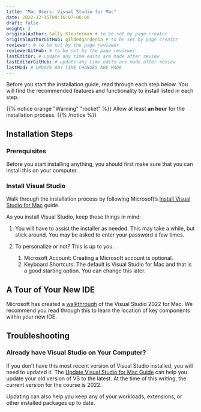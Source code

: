```yaml
---
title: "Mac Users: Visual Studio for Mac"
date: 2022-12-15T09:16:07-06:00
draft: false
weight: 3
originalAuthor: Sally Steuterman # to be set by page creator
originalAuthorGitHub: gildedgardenia # to be set by page creator
reviewer: # to be set by the page reviewer
reviewerGitHub: # to be set by the page reviewer
lastEditor: # update any time edits are made after review
lastEditorGitHub: # update any time edits are made after review
lastMod: # UPDATE ANY TIME CHANGES ARE MADE
---
```


Before you start the installation guide, read through each step below. You will find the recommended features and functionality to install listed in each step.

{{% notice orange "Warning" "rocket" %}}
Allow at least **an hour** for the installation process.
{{% /notice %}}

## Installation Steps

### Prerequisites

Before you start installing anything, you should first make sure that you can install this on your computer.

### Install Visual Studio

Walk through the installation process by following Microsoft’s [Install Visual Studio for Mac](https://learn.microsoft.com/en-us/visualstudio/mac/installation?view=vsmac-2022) guide.

As you install Visual Studio, keep these things in mind:

1. You will have to assist the installer as needed. This may take a while, but stick around. You may be asked to enter your password a few times.
1. To personalize or not? This is up to you.

   1. Microsoft Account: Creating a Microsoft account is optional.
   1. Keyboard Shortcuts: The default is Visual Studio for Mac and that is a good starting option. You can change this later.

## A Tour of Your New IDE

Microsoft has created a [walkthrough](https://learn.microsoft.com/en-us/visualstudio/mac/ide-tour?view=vsmac-2022) of the Visual Studio 2022 for Mac. We recommend you read through this to learn the location of key components within your new IDE.

## Troubleshooting

### Already have Visual Studio on Your Computer?
If you don’t have this most recent version of Visual Studio installed, you will need to updated it. The [Update Visual Studio for Mac Guide](https://learn.microsoft.com/en-us/visualstudio/mac/update?view=vsmac-2022) can help you update your old version of VS to the latest. At the time of this writing, the current version for the course is 2022.

Updating can also help you keep any of your workloads, extensions, or other installed packages up to date.
